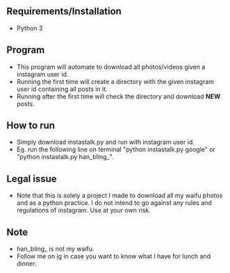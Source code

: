 ## Requirements/Installation
- Python 3

## Program
- This program will automate to download all photos/videos given a instagram user id. 
- Running the first time will create a directory with the given instagram user id containing all posts in it.
- Running after the first time will check the directory and download **NEW** posts.

## How to run
- Simply download instastalk.py and run with instagram user id. 
- Eg. run the following line on terminal "python instastalk.py google" or "python instastalk.py han_bling_".

## Legal issue
- Note that this is solely a project I made to download all my waifu photos and as a python practice. I do not intend to go against any rules and regulations of instagram. Use at your own risk.

## Note
- han_bling_ is not my waifu.
- Follow me on [ig](https://www.instagram.com/jjkoh95/) in case you want to know what I have for lunch and dinner.
